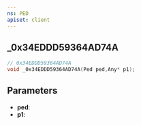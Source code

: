 ```yaml
---
ns: PED
apiset: client
---
```

## _0x34EDDD59364AD74A

```c
// 0x34EDDD59364AD74A
void _0x34EDDD59364AD74A(Ped ped,Any* p1);
```


## Parameters
* **ped**:
* **p1**: